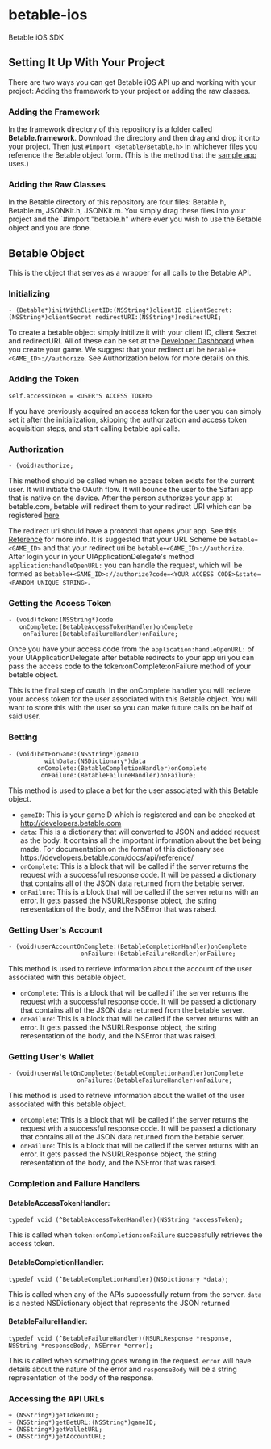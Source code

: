 # betable-ios

Betable iOS SDK

## Setting It Up With Your Project

There are two ways you can get Betable iOS API up and working with your project: Adding the framework to your project or adding the raw classes.

### Adding the Framework

In the framework directory of this repository is a folder called **Betable.framework**.  Download the directory and then drag and drop it onto your project. Then just `#import <Betable/Betable.h>` in whichever files you reference the Betable object form. (This is the method that the [sample app](https://github.com/betable/betable-ios-sample) uses.)

### Adding the Raw Classes

In the Betable directory of this repository are four files: Betable.h, Betable.m, JSONKit.h, JSONKit.m.  You simply drag these files into your project and the `#import "betable.h" where ever you wish to use the Betable object and you are done.

## Betable Object

This is the object that serves as a wrapper for all calls to the Betable API.

### Initializing

    - (Betable*)initWithClientID:(NSString*)clientID clientSecret:(NSString*)clientSecret redirectURI:(NSString*)redirectURI;

To create a betable object simply initilize it with your client ID, client Secret and redirectURI. All of these can be set at the [Developer Dashboard](http://developers.betable.com) when you create your game. We suggest that your redirect uri be `betable+<GAME_ID>://authorize`.  See Authorization below for more details on this.

### Adding the Token
    
    self.accessToken = <USER'S ACCESS TOKEN>

If you have previously acquired an access token for the user you can simply set it after the initialization, skipping the authorization and access token acquisition steps, and start calling betable api calls.

### Authorization

    - (void)authorize;

This method should be called when no access token exists for the current user. It will initiate the OAuth flow. It will bounce the user to the Safari app that is native on the device. After the person authorizes your app at betable.com, betable will redirect them to your redirect URI which can be registered [here](http://developers.betable.com)

The redirect uri should have a protocol that opens your app. See this [Reference](http://developer.apple.com/library/ios/#documentation/iPhone/Conceptual/iPhoneOSProgrammingGuide/AdvancedAppTricks/AdvancedAppTricks.html#//apple_ref/doc/uid/TP40007072-CH7-SW50) for more info. It is suggested that your URL Scheme be `betable+<GAME_ID>` and that your redirect uri be `betable+<GAME_ID>://authorize`. After login your in your UIApplicationDelegate's method `application:handleOpenURL:` you can handle the request, which will be formed as `betable+<GAME_ID>://authorize?code=<YOUR ACCESS CODE>&state=<RANDOM UNIQUE STRING>`.

### Getting the Access Token
    
    - (void)token:(NSString*)code
       onComplete:(BetableAccessTokenHandler)onComplete
        onFailure:(BetableFailureHandler)onFailure;

Once you have your access code from the `application:handleOpenURL:` of your UIApplicationDelegate after betable redirects to your app uri you can pass the access code to the token:onComplete:onFailure method of your betable object.

This is the final step of oauth.  In the onComplete handler you will recieve your access token for the user associated with this Betable object.  You will want to store this with the user so you can make future calls on be half of said user.

### Betting

    - (void)betForGame:(NSString*)gameID
              withData:(NSDictionary*)data
            onComplete:(BetableCompletionHandler)onComplete
             onFailure:(BetableFailureHandler)onFailure;

This method is used to place a bet for the user associated with this Betable object.

+  `gameID`: This is your gameID which is registered and can be checked at http://developers.betable.com
+  `data`: This is a dictionary that will converted to JSON and added request as the body. It contains all the important information about the bet being made. For documentation on the format of this dictionary see https://developers.betable.com/docs/api/reference/
+  `onComplete`: This is a block that will be called if the server returns the request with a successful response code. It will be passed a dictionary that contains all of the JSON data returned from the betable server.
+  `onFailure`: This is a block that will be called if the server returns with an error. It gets passed the NSURLResponse object, the string reresentation of the body, and the NSError that was raised.

### Getting User's Account

    - (void)userAccountOnComplete:(BetableCompletionHandler)onComplete
                        onFailure:(BetableFailureHandler)onFailure;

This method is used to retrieve information about the account of the user associated with this betable object.

+  `onComplete`: This is a block that will be called if the server returns the request with a successful response code. It will be passed a dictionary that contains all of the JSON data returned from the betable server.
+  `onFailure`: This is a block that will be called if the server returns with an error. It gets passed the NSURLResponse object, the string reresentation of the body, and the NSError that was raised.

### Getting User's Wallet

    - (void)userWalletOnComplete:(BetableCompletionHandler)onComplete
                       onFailure:(BetableFailureHandler)onFailure;

This method is used to retrieve information about the wallet of the user associated with this betable object.


+  `onComplete`: This is a block that will be called if the server returns the request with a successful response code. It will be passed a dictionary that contains all of the JSON data returned from the betable server.
+  `onFailure`: This is a block that will be called if the server returns with an error. It gets passed the NSURLResponse object, the string reresentation of the body, and the NSError that was raised.

### Completion and Failure Handlers

#### BetableAccessTokenHandler:

    typedef void (^BetableAccessTokenHandler)(NSString *accessToken);

This is called when `token:onCompletion:onFailure` successfully retrieves the access token.

#### BetableCompletionHandler:

    typedef void (^BetableCompletionHandler)(NSDictionary *data);

This is called when any of the APIs successfully return from the server.  `data` is a nested NSDictionary object that represents the JSON returned

#### BetableFailureHandler:

    typedef void (^BetableFailureHandler)(NSURLResponse *response, NSString *responseBody, NSError *error);

This is called when something goes wrong in the request.  `error` will have details about the nature of the error and `responseBody` will be a string representation of the body of the response.
    

### Accessing the API URLs
    + (NSString*)getTokenURL;
    + (NSString*)getBetURL:(NSString*)gameID;
    + (NSString*)getWalletURL;
    + (NSString*)getAccountURL;

